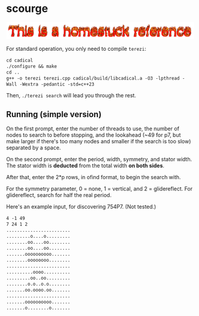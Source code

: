 # scourge

![](scripts/test.gif)

For standard operation, you only need to compile `terezi`:

```
cd cadical
./configure && make
cd ..
g++ -o terezi terezi.cpp cadical/build/libcadical.a -O3 -lpthread -Wall -Wextra -pedantic -std=c++23
```

Then, `./terezi search` will lead you through the rest.

## Running (simple version)

On the first prompt, enter the number of threads to use, the number of nodes to search to before stopping, and the lookahead (~49 for p7, but make larger if there's too many nodes and smaller if the search is too slow) separated by a space. 

On the second prompt, enter the period, width, symmetry, and stator width. The stator width is **deducted** from the total width **on both sides**.

After that, enter the 2*p rows, in ofind format, to begin the search with.

For the symmetry parameter, 0 = none, 1 = vertical, and 2 = glidereflect. For glidereflect, search for half the real period.

Here's an example input, for discovering 754P7. (Not tested.)

```
4 -1 49
7 24 1 2
........................
.........o....o.........
........oo....oo........
........oo....oo........
.......oooooooooo.......
........oooooooo........
........................
..........oooo..........
.........oo..oo.........
........o.o..o.o........
.......oo.oooo.oo.......
........................
.......oooooooooo.......
.......o........o.......
```